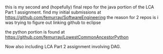 this is my second and (hopefully) final repo for the java portion of the LCA Part 1 assignment. find my initial submissions at https://github.com/femurray/SoftwareEngineering
the reason for 2 repos is i was trying to figure out linking github to eclipse

the python portion is found at https://github.com/femurray/LowestCommonAncestorPython

Now also including LCA Part 2 assignment involving DAG.
